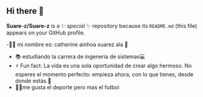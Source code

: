 ## Hi there 👋


**Suare-z/Suare-z** is a ✨ _special_ ✨ repository because its `README.md` (this file) appears on your GitHub profile.

-👩‍💻 mi nombre es: catherine ainhoa suarez ala 👑
- 📚 estudiando la carrera de ingeneria de sistemas💻
- ⚡ Fun fact: La vida es una sola oportunidad de crear algo hermoso. No esperes el momento perfecto: empieza ahora, con lo que tienes, desde donde estás.🌟
- 👩‍⚽️me gusta el deporte pero mas el futbol

